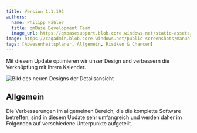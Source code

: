 ```yaml
---
title: Version 1.1.192
authors:
  name: Philipp Pähler
  title: qmBase Development Team
  image_url: https://qmbasesupport.blob.core.windows.net/static-assets/img/persons/paehler_round.png
image: https://caqadmin.blob.core.windows.net/public-screenshots/manual-screenshots/Screenshot2023-06-01-newDetailsDesign.png
tags: [Abwesenheitsplaner, Allgemein, Risiken & Chancen]
---
```


Mit diesem Update optimieren wir unser Design und verbessern die Verknüpfung mit Ihrem Kalender.

![Bild des neuen Designs der Detailsansicht](https://caqadmin.blob.core.windows.net/public-screenshots/manual-screenshots/Screenshot2023-06-01-newDetailsDesign.png)

<!--truncate-->

## Allgemein

Die Verbesserungen im allgemeinen Bereich, die die komplette Software betreffen, sind in diesem Update sehr umfangreich und werden daher im Folgenden auf verschiedene Unterpunkte aufgeteilt.
